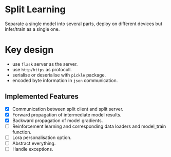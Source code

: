 # Split Learning

Separate a single model into several parts, deploy on different devices but infer/train as a single one.

# Key design

- use `flask` server as the server.
- use `http/https` as protocoll.
- serialise or deserialise with `pickle` package.
- encoded byte information in `json` communication.

## Implemented Features

- [x] Communication between split client and split server.
- [x] Forward propagation of intermediate model results.
- [x] Backward propagation of model gradients.
- [ ] Reinforcement learning and corresponding data loaders and model_train function.
- [ ] Lora personalisation option.
- [ ] Abstract everything.
- [ ] Handle exceptions.
